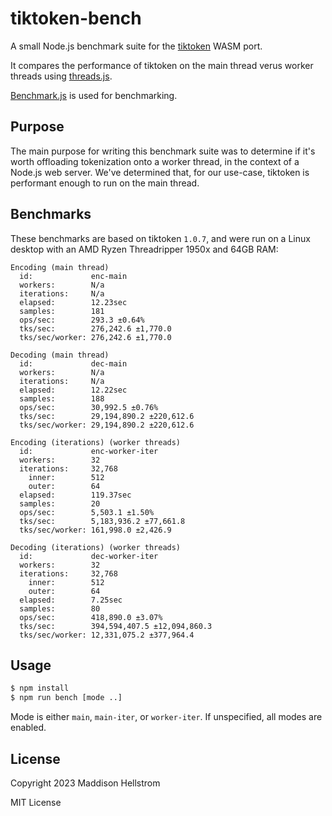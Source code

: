 # tiktoken-bench

A small Node.js benchmark suite for the [tiktoken](https://github.com/dqbd/tiktoken) WASM port.

It compares the performance of tiktoken on the main thread verus worker threads using [threads.js](https://github.com/andywer/threads.js).

[Benchmark.js](https://github.com/bestiejs/benchmark.js) is used for benchmarking.

## Purpose

The main purpose for writing this benchmark suite was to determine if it's worth offloading tokenization onto a worker thread, in the context of a Node.js web server. We've determined that, for our use-case, tiktoken is performant enough to run on the main thread.

## Benchmarks

These benchmarks are based on tiktoken `1.0.7`, and were run on a Linux desktop with an AMD Ryzen Threadripper 1950x and 64GB RAM:

```
Encoding (main thread)
  id:             enc-main
  workers:        N/a
  iterations:     N/a
  elapsed:        12.23sec
  samples:        181
  ops/sec:        293.3 ±0.64%
  tks/sec:        276,242.6 ±1,770.0
  tks/sec/worker: 276,242.6 ±1,770.0

Decoding (main thread)
  id:             dec-main
  workers:        N/a
  iterations:     N/a
  elapsed:        12.22sec
  samples:        188
  ops/sec:        30,992.5 ±0.76%
  tks/sec:        29,194,890.2 ±220,612.6
  tks/sec/worker: 29,194,890.2 ±220,612.6

Encoding (iterations) (worker threads)
  id:             enc-worker-iter
  workers:        32
  iterations:     32,768
    inner:        512
    outer:        64
  elapsed:        119.37sec
  samples:        20
  ops/sec:        5,503.1 ±1.50%
  tks/sec:        5,183,936.2 ±77,661.8
  tks/sec/worker: 161,998.0 ±2,426.9

Decoding (iterations) (worker threads)
  id:             dec-worker-iter
  workers:        32
  iterations:     32,768
    inner:        512
    outer:        64
  elapsed:        7.25sec
  samples:        80
  ops/sec:        418,890.0 ±3.07%
  tks/sec:        394,594,407.5 ±12,094,860.3
  tks/sec/worker: 12,331,075.2 ±377,964.4
```

## Usage

```bash
$ npm install
$ npm run bench [mode ..]
```

Mode is either `main`, `main-iter`, or `worker-iter`. If unspecified, all modes are enabled.

## License

Copyright 2023 Maddison Hellstrom

MIT License
